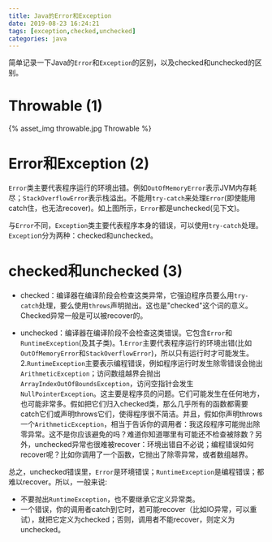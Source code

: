 ```yaml
---
title: Java的Error和Exception
date: 2019-08-23 16:24:21
tags: [exception,checked,unchecked]
categories: java 
---
```


简单记录一下Java的`Error`和`Exception`的区别，以及checked和unchecked的区别。

<!-- more -->

# Throwable (1)

{% asset_img throwable.jpg Throwable %}


# Error和Exception (2)

`Error`类主要代表程序运行的环境出错。例如`OutOfMemoryError`表示JVM内存耗尽；`StackOverflowError`表示栈溢出。不能用`try-catch`来处理`Error`(即使能用catch住，也无法recover)。如上图所示，`Error`都是unchecked(见下文)。

与`Error`不同，`Exception`类主要代表程序本身的错误，可以使用`try-catch`处理。`Exceptio`n分为两种：checked和unchecked。

# checked和unchecked (3)

- checked：编译器在编译阶段会检查这类异常，它强迫程序员要么用`try-catch`处理，要么使用`throws`声明抛出。这也是"checked"这个词的意义。Checked异常一般是可以被recover的。

- unchecked：编译器在编译阶段不会检查这类错误。它包含`Error`和`RuntimeException`(及其子类)。1.`Error`主要代表程序运行的环境出错(比如`OutOfMemoryError`和`StackOverflowError`)，所以只有运行时才可能发生。2.`RuntimeException`主要表示编程错误，例如程序运行时发生除零错误会抛出`ArithmeticException`；访问数组越界会抛出`ArrayIndexOutOfBoundsException`，访问空指针会发生`NullPointerException`。这主要是程序员的问题。它们可能发生在任何地方，也可能非常多。假如把它们归入checked类，那么几乎所有的函数都需要catch它们或声明throws它们，使得程序很不简洁。并且，假如你声明throws一个`ArithmeticException`，相当于告诉你的调用者：我这段程序可能抛出除零异常。这不是你应该避免的吗？难道你知道哪里有可能还不检查被除数？另外，unchecked异常也很难被recover：环境出错自不必说；编程错误如何recover呢？比如你调用了一个函数，它抛出了除零异常，或者数组越界。

总之，unchecked错误里，`Error`是环境错误；`RuntimeException`是编程错误；都难以recover。所以，一般来说: 

- 不要抛出`RuntimeException`，也不要继承它定义异常类。
- 一个错误，你的调用者catch到它时，若可能recover（比如IO异常，可以重试），就把它定义为checked；否则，调用者不能recover，则定义为unchecked。
